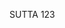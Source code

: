 SUTTA 123

[^1160]: This ability is exemplified by DN 14, which provides detailed information about the six Buddhas preceding Gotama.

[^1161]: This refers to the Bodhisatta's rebirth in the Tusita heaven, which followed his preceding human existence as Vessantara and preceded his birth in the human world as Siddhattha Gotama.

[^1162]: MA: Between every three world systems there is an interspace measuring 8,000 yojanas; it is like the space between three cartwheels or almsbowls touching one another. The beings who live there have taken rebirth there because of committing some heavy, terrible offence against their parents or righteous recluses and brahmins, or because of some habitual evil deed like killing animals, etc.

[^1163]: MA: The four deities were the Four Great Kings (the presiding deities of the heaven of the Four Great Kings).

[^1164]: MA: This happened, not through a defect in the birth, but through the expiration of her lifespan; for the place (in the womb) occupied by the Bodhisatta, like the inner chamber of a cetiya, is not to be used by others.

[^1165]: MA explains each aspect of this event as a foretoken of the Buddha's later attainments. Thus, his standing with his feet ( $p \bar{a} d a$ ) firmly on the ground was a foretoken of his attaining the four bases for spiritual power (iddhipāda); his facing the north, of his going above and beyond the multitude; his seven steps, of his acquiring the seven enlightenment factors; the white parasol, of his acquiring the parasol of deliverance; his surveying the quarters, of his acquiring the unobstructed knowledge of omniscience; his uttering the words of the Leader of the Herd, of his setting in motion the irreversible Wheel of the Dhamma; his statement "This is my last birth," of his passing away into the Nibbāna element with no residue remaining (of the factors of existence).

[^1166]: This statement seems to be the Buddha's way of calling attention to the quality he regarded as the true wonder and marvel.

